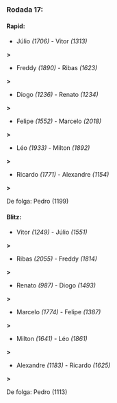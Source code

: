 ### Rodada 17:

#### Rapid:

* Júlio *(1706)*     -     Vitor *(1313)*

 **>** 
* Freddy *(1890)*     -     Ribas *(1623)*

 **>** 
* Diogo *(1236)*     -     Renato *(1234)*

 **>** 
* Felipe *(1552)*     -     Marcelo *(2018)*

 **>** 
* Léo *(1933)*     -     Milton *(1892)*

 **>** 
* Ricardo *(1771)*     -     Alexandre *(1154)*

 **>** 

De folga: Pedro (1199)

#### Blitz:

* Vitor *(1249)*     -     Júlio *(1551)*

 **>** 
* Ribas *(2055)*     -     Freddy *(1814)*

 **>** 
* Renato *(987)*     -     Diogo *(1493)*

 **>** 
* Marcelo *(1774)*     -     Felipe *(1387)*

 **>** 
* Milton *(1641)*     -     Léo *(1861)*

 **>** 
* Alexandre *(1183)*     -     Ricardo *(1625)*

 **>** 

De folga: Pedro (1113)

